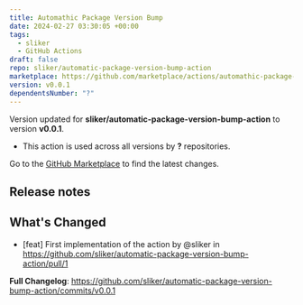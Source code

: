 ```yaml
---
title: Automathic Package Version Bump
date: 2024-02-27 03:30:05 +00:00
tags:
  - sliker
  - GitHub Actions
draft: false
repo: sliker/automatic-package-version-bump-action
marketplace: https://github.com/marketplace/actions/automathic-package-version-bump
version: v0.0.1
dependentsNumber: "?"
---
```



Version updated for **sliker/automatic-package-version-bump-action** to version **v0.0.1**.
- This action is used across all versions by **?** repositories.

Go to the [GitHub Marketplace](https://github.com/marketplace/actions/automathic-package-version-bump) to find the latest changes.

## Release notes

## What's Changed
* [feat] First implementation of the action by @sliker in https://github.com/sliker/automatic-package-version-bump-action/pull/1


**Full Changelog**: https://github.com/sliker/automatic-package-version-bump-action/commits/v0.0.1
